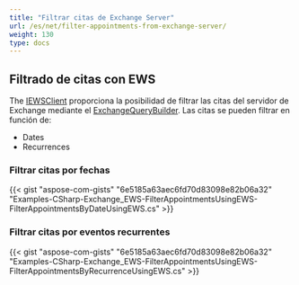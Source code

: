 ```yaml
---
title: "Filtrar citas de Exchange Server"
url: /es/net/filter-appointments-from-exchange-server/
weight: 130
type: docs
---
```



## **Filtrado de citas con EWS**

The [IEWSClient](https://reference.aspose.com/email/net/aspose.email.clients.exchange.webservice/iewsclient/) proporciona la posibilidad de filtrar las citas del servidor de Exchange mediante el [ExchangeQueryBuilder](https://reference.aspose.com/email/net/aspose.email.clients.exchange/exchangequerybuilder/). Las citas se pueden filtrar en función de:

- Dates
- Recurrences
 
### **Filtrar citas por fechas**

{{< gist "aspose-com-gists" "6e5185a63aec6fd70d83098e82b06a32" "Examples-CSharp-Exchange_EWS-FilterAppointmentsUsingEWS-FilterAppointmentsByDateUsingEWS.cs" >}}

### **Filtrar citas por eventos recurrentes**

{{< gist "aspose-com-gists" "6e5185a63aec6fd70d83098e82b06a32" "Examples-CSharp-Exchange_EWS-FilterAppointmentsUsingEWS-FilterAppointmentsByRecurrenceUsingEWS.cs" >}}
